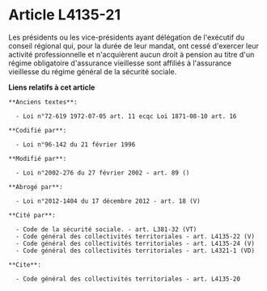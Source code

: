# Article L4135-21

Les présidents ou les vice-présidents ayant délégation de l'exécutif du conseil régional qui, pour la durée de leur mandat,
ont cessé d'exercer leur activité professionnelle et n'acquièrent aucun droit à pension au titre d'un régime obligatoire
d'assurance vieillesse sont affiliés à l'assurance vieillesse du régime général de la sécurité sociale.

**Liens relatifs à cet article**

	**Anciens textes**:

	  - Loi n°72-619 1972-07-05 art. 11 ecqc Loi 1871-08-10 art. 16

	**Codifié par**:

	  - Loi n°96-142 du 21 février 1996

	**Modifié par**:

	  - Loi n°2002-276 du 27 février 2002 - art. 89 ()

	**Abrogé par**:

	  - Loi n°2012-1404 du 17 décembre 2012 - art. 18 (V)

	**Cité par**:

	  - Code de la sécurité sociale. - art. L381-32 (VT)
	  - Code général des collectivités territoriales - art. L4135-22 (V)
	  - Code général des collectivités territoriales - art. L4135-24 (V)
	  - Code général des collectivités territoriales - art. L4321-1 (VD)

	**Cite**:

	  - Code général des collectivités territoriales - art. L4135-20
